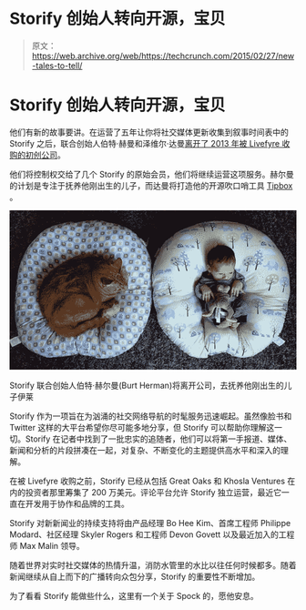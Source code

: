 # Storify 创始人转向开源，宝贝 

> 原文：<https://web.archive.org/web/https://techcrunch.com/2015/02/27/new-tales-to-tell/>

# Storify 创始人转向开源，宝贝

他们有新的故事要讲。在运营了五年让你将社交媒体更新收集到叙事时间表中的 Storify 之后，联合创始人伯特·赫曼和泽维尔·达曼[离开了 2013 年被 Livefyre 收购的初创公司](https://web.archive.org/web/20221207003755/https://storify.com/burtherman/starting-a-new-chapter)。

他们将控制权交给了几个 Storify 的原始会员，他们将继续运营这项服务。赫尔曼的计划是专注于抚养他刚出生的儿子，而达曼将打造他的开源吹口哨工具 [Tipbox](https://web.archive.org/web/20221207003755/https://tipbox.in/) 。

![Storify co-founder Burt Herman is leaving to raise his newborn son Eli](img/6bf26ded2491f067a30964f9d358590e.png)

Storify 联合创始人伯特·赫尔曼(Burt Herman)将离开公司，去抚养他刚出生的儿子伊莱

Storify 作为一项旨在为汹涌的社交网络导航的时髦服务迅速崛起。虽然像脸书和 Twitter 这样的大平台希望你尽可能多地分享，但 Storify 可以帮助你理解这一切。Storify 在记者中找到了一批忠实的追随者，他们可以将第一手报道、媒体、新闻和分析的片段拼凑在一起，对复杂、不断变化的主题提供高水平和深入的理解。

在被 Livefyre 收购之前，Storify 已经从包括 Great Oaks 和 Khosla Ventures 在内的投资者那里筹集了 200 万美元。评论平台允许 Storify 独立运营，最近它一直在开发用于协作和品牌的工具。

Storify 对新新闻业的持续支持将由产品经理 Bo Hee Kim、首席工程师 Philippe Modard、社区经理 Skyler Rogers 和工程师 Devon Govett 以及最近加入的工程师 Max Malin 领导。

随着世界对实时社交媒体的热情升温，消防水管里的水比以往任何时候都多。随着新闻继续从自上而下的广播转向众包分享，Storify 的重要性不断增加。

为了看看 Storify 能做些什么，这里有一个关于 Spock 的，愿他安息。